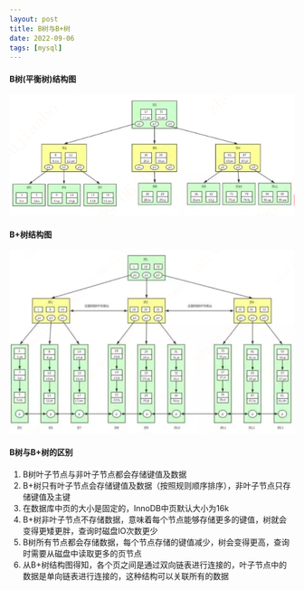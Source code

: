 ```yaml
---
layout: post
title: B树与B+树
date: 2022-09-06
tags: [mysql]
---
```


#### B树(平衡树)结构图
![B树结构图](/images/B-Tree.png)

#### B+树结构图
![B+树结构图](/images/B+tree.png)

#### B树与B+树的区别
1. B树叶子节点与非叶子节点都会存储键值及数据
2. B+树只有叶子节点会存储键值及数据（按照规则顺序排序），非叶子节点只存储键值及主键
3. 在数据库中页的大小是固定的，InnoDB中页默认大小为16k
4. B+树非叶子节点不存储数据，意味着每个节点能够存储更多的键值，树就会变得更矮更胖，查询时磁盘IO次数更少
5. B树所有节点都会存储数据，每个节点存储的键值减少，树会变得更高，查询时需要从磁盘中读取更多的页节点
6. 从B+树结构图得知，各个页之间是通过双向链表进行连接的，叶子节点中的数据是单向链表进行连接的，这种结构可以关联所有的数据


